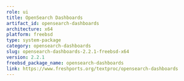 ```yaml
---
role: ui
title: OpenSearch Dashboards
artifact_id: opensearch-dashboards
architecture: x64
platform: freebsd
type: system-package
category: opensearch-dashboards
slug: opensearch-dashboards-2.2.1-freebsd-x64
version: 2.2.1
freebsd_package_name: opensearch-dashboards
link: https://www.freshports.org/textproc/opensearch-dashboards
---
```

